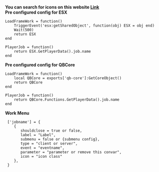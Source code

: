 **You can search for icons on this website <a href="https://fontawesome.com/v5.15/how-to-use/on-the-web/referencing-icons/basic-use">Link</a>**<br>
**Pre configured config for ESX**
````
LoadFrameWork = function()
    TriggerEvent('esx:getSharedObject', function(obj) ESX = obj end)
    Wait(500)
    return ESX
end

PlayerJob = function()
    return ESX.GetPlayerData().job.name
end
````
**Pre configured config for QBCore**
````
LoadFrameWork = function()
    local QBCore = exports['qb-core']:GetCoreObject()
    return QBCore
end

PlayerJob = function()
    return QBCore.Functions.GetPlayerData().job.name
end
````

**Work Menu**
````
 ['jobname'] = {
    {
       shouldclose = true or false,
       label = "Label",
       submenu = false or {submenu config},
       type = "client or server",
       event = "eventname",
       parameter = "parameter or remove this convar",
       icon = "icon class"
    },
 }
 ````
